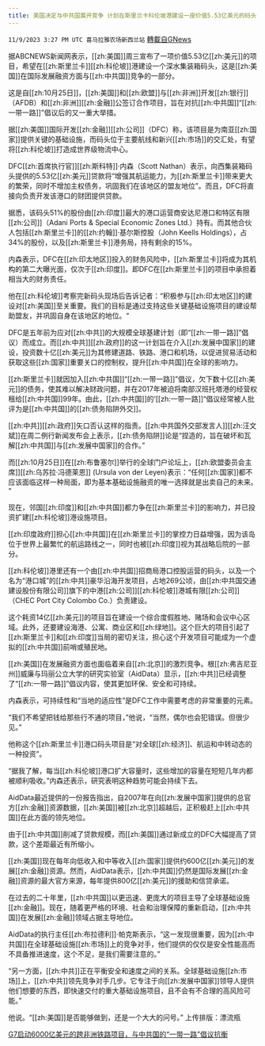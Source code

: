 ```yaml
---
title: 美国决定与中共国展开竞争 计划在斯里兰卡科伦坡港建设一座价值5.53亿美元的码头
---
```

`11/9/2023 3:27 PM UTC 喜马拉雅农场新西兰站` [轉載自GNews](https://gnews.org/articles/1950089)

据ABCNEWS新闻网表示，[[zh:美国]]周三宣布了一项价值5.53亿[[zh:美元]]的项目，希望在[[zh:斯里兰卡]][[zh:科伦坡]]港建设一个深水集装箱码头，这是[[zh:美国]]在国际发展融资方面与[[zh:中共国]]竞争的一部分。

这是自[[zh:10月25日]]，[[zh:美国]]和[[zh:欧盟]]与[[zh:非洲]]开发[[zh:银行]]（AFDB）和[[zh:非洲]][[zh:金融]]公签订合作项目，旨在对抗[[zh:中共国]]“[[zh:一带一路]]”倡议后的又一重大举措。

据[[zh:美国]]国际开发[[zh:金融]][[zh:公司]]（DFC）称，该项目是为南亚[[zh:国家]]提供关键的基础设施，而码头位于主要航线和新兴[[zh:市场]]的交汇处，有望将[[zh:科伦坡]]打造成世界级物流中心。

DFC[[zh:首席执行官]][[zh:斯科特]]·内森（Scott Nathan）表示，向西集装箱码头提供的5.53亿[[zh:美元]]贷款将“增强其航运能力，为[[zh:斯里兰卡]]带来更大的繁荣，同时不增加主权债务，巩固我们在该地区的盟友地位”。而且，DFC将直接向负责开发该港口的财团提供贷款。

据悉，该码头51%的股份由[[zh:印度]]最大的港口运营商安达尼港口和特区有限[[zh:公司]]（Adani Ports & Special Economic Zones Ltd.）持有。而其他合伙人包括[[zh:斯里兰卡]]的[[zh:约翰]]·基尔斯控股（John Keells Holdings），占34%的股份，以及[[zh:斯里兰卡]]港务局，持有剩余的15%。

内森表示，DFC在[[zh:印太地区]]投入的财务风险中，[[zh:斯里兰卡]]将成为其机构的第二大曝光面，仅次于[[zh:印度]]。即DFC在[[zh:斯里兰卡]]的项目中承担着相当大的财务责任。

他在[[zh:科伦坡]]考察完新码头现场后告诉记者：“积极参与[[zh:印太地区]]的建设对[[zh:美国]]至关重要。我们的目标是通过支持这些关键基础设施项目的建设帮助盟友，并巩固自身在该地区的地位。“

DFC是五年前为应对[[zh:中共]]的大规模全球基建计划（即“[[zh:一带一路]]”倡议）而成立。而[[zh:中共]][[zh:政府]]的这一计划旨在介入[[zh:发展中国家]]的建设，投资数十亿[[zh:美元]]为其修建道路、铁路、港口和机场，以促进贸易活动和获取这些[[zh:国家]]重要关口的控制权，提升[[zh:中共国]]在全球的影响力。

[[zh:斯里兰卡]]就因加入[[zh:中共国]]“[[zh:一带一路]]”倡议，欠下数十亿[[zh:美元]]的债务，使其难以解决财政问题，并在2017年被迫将南部汉班托塔港的经营权租给[[zh:中共国]]99年。由此，[[zh:中共国]]的‘[[zh:一带一路]]“倡议经常被人批评为是[[zh:中共国]]的[[zh:债务陷阱外交]]。

[[zh:中共]][[zh:政府]]矢口否认这样的指责。[[zh:中共国外交部发言人]][[zh:汪文斌]]在周二例行新闻发布会上表示，[[zh:债务陷阱]]论是“捏造的，旨在破坏和瓦解[[zh:中共国]]与[[zh:发展中国家]]的合作。”

而[[zh:10月25日]]在[[zh:布鲁塞尔]]举行的全球门户论坛上，[[zh:欧盟委员会主席]][[zh:乌苏拉·冯德莱恩]] (Ursula von der Leyen)表示：“任何[[zh:国家]]都不应该面临这样一种局面，即为基本基础设施融资的唯一选择就是出卖自己的未来。 ”

现在，邻国[[zh:印度]]和[[zh:中共国]]都力争在[[zh:斯里兰卡]]的影响力，并已投资扩建[[zh:科伦坡]]港设施项目。

[[zh:印度政府]]担心[[zh:中共国]]在[[zh:斯里兰卡]]的掌控力日益增强，因为该岛位于世界上最繁忙的航运路线之一，同时也被[[zh:印度]]视为其战略后院的一部分。

[[zh:科伦坡]]港里还有一个由[[zh:中共国]]招商局港口控股运营的码头，以及一个名为“港口城”的[[zh:中共]]豪华沿海开发项目，占地269公顷，由[[zh:中共国交通建设股份有限公司]]旗下的中港[[zh:公司]][[zh:科伦坡]]港城有限[[zh:公司]]（CHEC Port City Colombo Co.）负责建设。

这个耗资14亿[[zh:美元]]的项目旨在建设一个综合度假胜地、赌场和会议中心区域。此外，还要建设海港、公寓、商业区和[[zh:绿地]]。这个巨大的项目引起了[[zh:斯里兰卡]]和[[zh:印度]]当局的密切关注，担心这个开发项目可能成为一个虚拟的[[zh:中共国]]前哨或殖民地。

[[zh:美国]]在发展融资方面也面临着来自[[zh:北京]]的激烈竞争。根[[zh:弗吉尼亚州]]威廉与玛丽公立大学的研究实验室（AidData）显示，[[zh:中共]]已经调整了“[[zh:一带一路]]”倡议内容，使其更加环保、安全和可持续。

内森表示，可持续性和“当地的适应性”是DFC工作中需要考虑的非常重要的元素。

“我们不希望把钱给那些行不通的项目，”他说，“当然，偶尔也会犯错误。但很少见。”

他称这个[[zh:斯里兰卡]]港口码头项目是“对全球[[zh:经济]]、航运和中转动态的一种投资”。

“据我了解，每当[[zh:科伦坡]]港口扩大容量时，这些增加的容量在短短几年内都被顺利吸收。”内森还表示，研究表明这种趋势可能会持续下去。

AidData最近提供的一份报告指出，自2007年在向[[zh:发展中国家]]提供的总官方[[zh:金融]]资源数据，[[zh:美国]]被[[zh:北京]]超越后，正积极赶上[[zh:中共国]]在此方面的领先地位。

由于[[zh:中共国]]削减了贷款规模，而[[zh:美国]]通过新成立的DFC大幅提高了贷款，这个差距最近有所缩小。

[[zh:美国]]现在每年向低收入和中等收入[[zh:国家]]提供约600亿[[zh:美元]]的发展[[zh:金融]]资源。然而，AidData表示，[[zh:中共国]]仍然是国际发展[[zh:金融]]资源的最大官方来源，每年提供800亿[[zh:美元]]的援助和信贷承诺。

在过去的二十年里，[[zh:中共国]]以更迅速、更庞大的项目主导了全球基础设施[[zh:金融]]。现在，随着更严格的环境、社会和治理保障的重新启动，[[zh:中共国]]在发展[[zh:金融]]领域占据主导地位。

AidData的执行主任[[zh:布拉德利]]·帕克斯表示，“这一发现很重要，因为[[zh:中共国]]在全球基础设施[[zh:市场]]上的竞争对手，他们提供的仅仅是安全性能高而不具备推进速度，这个不足，是我们需要注意的。”

“另一方面，[[zh:中共]]正在平衡安全和速度之间的关系。全球基础设施[[zh:市场]]上，[[zh:中共]]领先竞争对手几步。它专注于向[[zh:发展中国家]]领导人提供他们想要的东西，即快速交付的重大基础设施项目，且不会有不合理的高风险可能。”

他说。“[[zh:美国]]是否能够做到，还是一个大大的问号。”
上传排版：漂流瓶

[G7启动6000亿美元的跨非洲铁路项目，与中共国的“一带一路”倡议抗衡](https://gnews.org/m/1919692)
